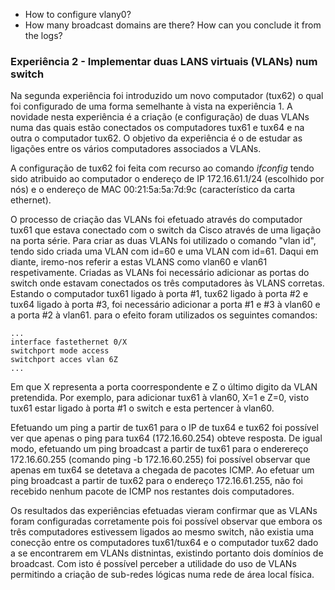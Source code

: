 - How to configure vlany0?
- How many broadcast domains are there? How can you conclude it from the logs?

### Experiência 2 - Implementar duas LANS virtuais (VLANs) num switch

Na segunda experiência foi introduzido um novo computador (tux62) o qual foi configurado de uma forma semelhante à vista na experiência 1. A novidade nesta experiência é a criação (e configuração) de duas VLANs numa das quais estão conectados os computadores tux61 e tux64 e na outra o computador tux62. O objetivo da experiência é o de estudar as ligações entre os vários computadores associados a VLANs.

A configuração de tux62 foi feita com recurso ao comando _ifconfig_ tendo sido atribuido ao computador o endereço de IP 172.16.61.1/24 (escolhido por nós) e o endereço de MAC 00:21:5a:5a:7d:9c (característico da carta ethernet).

O processo de criação das VLANs foi efetuado através do computador tux61 que estava conectado com o switch da Cisco através de uma ligação na porta série. Para criar as duas VLANs foi utilizado o comando "vlan id", tendo sido criada uma VLAN com id=60 e uma VLAN com id=61. Daqui em diante, iremo-nos referir a estas VLANS como vlan60 e vlan61 respetivamente. Criadas as VLANs foi necessário adicionar as portas do switch onde estavam conectados os três computadores às VLANS corretas. Estando o computador tux61 ligado à porta #1, tux62 ligado à porta #2 e tux64 ligado à porta #3, foi necessário adicionar a porta #1 e #3 à vlan60 e a porta #2 à vlan61. para o efeito foram utilizados os seguintes comandos:

```
...
interface fastethernet 0/X
switchport mode access
switchport acces vlan 6Z
...
```

Em que X representa a porta coorrespondente e Z o último digito da VLAN pretendida. Por exemplo, para adicionar tux61 à vlan60, X=1 e Z=0, visto tux61 estar ligado à porta #1 o switch e esta pertencer à vlan60.

Efetuando um ping a partir de tux61 para o IP de tux64 e tux62 foi possível ver que apenas o ping para tux64 (172.16.60.254) obteve resposta. De igual modo, efetuando um ping broadcast a partir de tux61 para o enderereço 172.16.60.255 (comando ping -b 172.16.60.255) foi possível observar que apenas em tux64 se detetava a chegada de pacotes ICMP. Ao efetuar um ping broadcast a partir de tux62 para o endereço  172.16.61.255, não foi recebido nenhum pacote de ICMP nos restantes dois computadores.

Os resultados das experiências efetuadas vieram confirmar que as VLANs foram configuradas corretamente pois foi possível observar que embora os três computadores estivessem ligados ao mesmo switch, não existia uma conecção entre os computadores tux61/tux64 e o computador tux62 dado a se encontrarem em VLANs distnintas, existindo portanto dois domínios de broadcast. Com isto é possível perceber a utilidade do uso de VLANs permitindo a criação de sub-redes lógicas numa rede de área local física.
